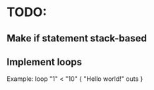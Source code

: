 TODO:
=
Make if statement stack-based
-

Implement loops
-
Example:
		loop "1" < "10"
		{
		"Hello world!"
		outs
		}